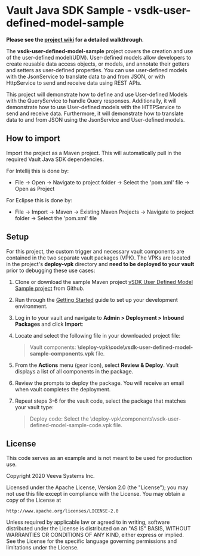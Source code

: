 # Vault Java SDK Sample - vsdk-user-defined-model-sample

**Please see the [project wiki](https://github.com/veeva/vsdk-user-defined-model-sample/wiki) for a detailed walkthrough**.

The **vsdk-user-defined-model-sample** project covers the creation and use of the user-defined model(UDM). 
User-defined models allow developers to create reusable data access objects, or models, and annotate their getters and setters as user-defined properties. 
You can use user-defined models with the JsonService to translate data to and from JSON, or with HttpService to send and receive data using REST APIs.

This project will demonstrate how to define and use User-defined Models with the QueryService to handle Query responses. 
Additionally, it will demonstrate how to use User-defined models with the HTTPService to send and receive data.
Furthermore, it will demonstrate how to translate data to and from JSON using the JsonService and User-defined models.

## How to import

Import the project as a Maven project. This will automatically pull in the required Vault Java SDK dependencies. 

For Intellij this is done by:
-	File -> Open -> Navigate to project folder -> Select the 'pom.xml' file -> Open as Project

For Eclipse this is done by:
-	File -> Import -> Maven -> Existing Maven Projects -> Navigate to project folder -> Select the 'pom.xml' file


## Setup

For this project, the custom trigger and necessary vault components are contained in the two separate vault packages (VPK). The VPKs are located in the project's **deploy-vpk** directory  and **need to be deployed to your vault** prior to debugging these use cases:

1.  Clone or download the sample Maven project [vSDK User Defined Model Sample project](https://github.com/veeva/vsdk-user-defined-model-sample) from Github.
2.  Run through the [Getting Started](https://developer.veevavault.com/sdk/#getting-started) guide to set up your development environment.
3.  Log in to your vault and navigate to **Admin > Deployment > Inbound Packages** and click **Import**:
4.  Locate and select the following file in your downloaded project file:

    > Vault components: **\deploy-vpk\code\vsdk-user-defined-model-sample-components.vpk** file.
 
5.  From the **Actions** menu (gear icon), select **Review & Deploy**. Vault displays a list of all components in the package.   
6.  Review the prompts to deploy the package. You will receive an email when vault completes the deployment.
7.  Repeat steps 3-6 for the vault code, select the package that matches your vault type:

    >Deploy code: Select the \deploy-vpk\components\vsdk-user-defined-model-sample-code.vpk file.

## License

This code serves as an example and is not meant to be used for production use.

Copyright 2020 Veeva Systems Inc.
 
Licensed under the Apache License, Version 2.0 (the "License");
you may not use this file except in compliance with the License.
You may obtain a copy of the License at
 
    http://www.apache.org/licenses/LICENSE-2.0

Unless required by applicable law or agreed to in writing, software
distributed under the License is distributed on an "AS IS" BASIS,
WITHOUT WARRANTIES OR CONDITIONS OF ANY KIND, either express or implied.
See the License for the specific language governing permissions and
limitations under the License.
